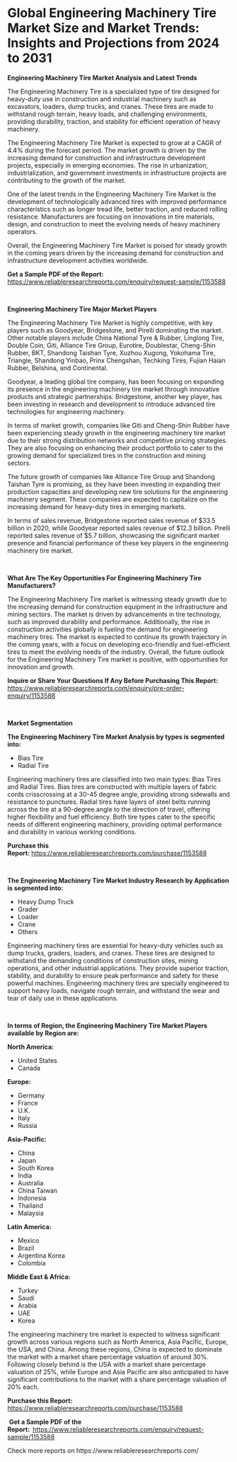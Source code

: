<p><h1>Global Engineering Machinery Tire Market Size and Market Trends: Insights and Projections from 2024 to 2031</h1></p><p><strong>Engineering Machinery Tire Market Analysis and Latest Trends</strong></p>
<p><p>The Engineering Machinery Tire is a specialized type of tire designed for heavy-duty use in construction and industrial machinery such as excavators, loaders, dump trucks, and cranes. These tires are made to withstand rough terrain, heavy loads, and challenging environments, providing durability, traction, and stability for efficient operation of heavy machinery.</p><p>The Engineering Machinery Tire Market is expected to grow at a CAGR of 4.4% during the forecast period. The market growth is driven by the increasing demand for construction and infrastructure development projects, especially in emerging economies. The rise in urbanization, industrialization, and government investments in infrastructure projects are contributing to the growth of the market.</p><p>One of the latest trends in the Engineering Machinery Tire Market is the development of technologically advanced tires with improved performance characteristics such as longer tread life, better traction, and reduced rolling resistance. Manufacturers are focusing on innovations in tire materials, design, and construction to meet the evolving needs of heavy machinery operators.</p><p>Overall, the Engineering Machinery Tire Market is poised for steady growth in the coming years driven by the increasing demand for construction and infrastructure development activities worldwide.</p></p>
<p><strong>Get a Sample PDF of the Report:&nbsp;</strong> <a href="https://www.reliableresearchreports.com/enquiry/request-sample/1153588">https://www.reliableresearchreports.com/enquiry/request-sample/1153588</a></p>
<p>&nbsp;</p>
<p><strong>Engineering Machinery Tire Major Market Players</strong></p>
<p><p>The Engineering Machinery Tire Market is highly competitive, with key players such as Goodyear, Bridgestone, and Pirelli dominating the market. Other notable players include China National Tyre & Rubber, Linglong Tire, Double Coin, Giti, Alliance Tire Group, Eurotire, Doublestar, Cheng-Shin Rubber, BKT, Shandong Taishan Tyre, Xuzhou Xugong, Yokohama Tire, Triangle, Shandong Yinbao, Prinx Chengshan, Techking Tires, Fujian Haian Rubber, Belshina, and Continental.</p><p>Goodyear, a leading global tire company, has been focusing on expanding its presence in the engineering machinery tire market through innovative products and strategic partnerships. Bridgestone, another key player, has been investing in research and development to introduce advanced tire technologies for engineering machinery.</p><p>In terms of market growth, companies like Giti and Cheng-Shin Rubber have been experiencing steady growth in the engineering machinery tire market due to their strong distribution networks and competitive pricing strategies. They are also focusing on enhancing their product portfolio to cater to the growing demand for specialized tires in the construction and mining sectors.</p><p>The future growth of companies like Alliance Tire Group and Shandong Taishan Tyre is promising, as they have been investing in expanding their production capacities and developing new tire solutions for the engineering machinery segment. These companies are expected to capitalize on the increasing demand for heavy-duty tires in emerging markets.</p><p>In terms of sales revenue, Bridgestone reported sales revenue of $33.5 billion in 2020, while Goodyear reported sales revenue of $12.3 billion. Pirelli reported sales revenue of $5.7 billion, showcasing the significant market presence and financial performance of these key players in the engineering machinery tire market.</p></p>
<p>&nbsp;</p>
<p><strong>What Are The Key Opportunities For Engineering Machinery Tire Manufacturers?</strong></p>
<p><p>The Engineering Machinery Tire market is witnessing steady growth due to the increasing demand for construction equipment in the infrastructure and mining sectors. The market is driven by advancements in tire technology, such as improved durability and performance. Additionally, the rise in construction activities globally is fueling the demand for engineering machinery tires. The market is expected to continue its growth trajectory in the coming years, with a focus on developing eco-friendly and fuel-efficient tires to meet the evolving needs of the industry. Overall, the future outlook for the Engineering Machinery Tire market is positive, with opportunities for innovation and growth.</p></p>
<p><strong>Inquire or Share Your Questions If Any Before Purchasing This Report:</strong> <a href="https://www.reliableresearchreports.com/enquiry/pre-order-enquiry/1153588">https://www.reliableresearchreports.com/enquiry/pre-order-enquiry/1153588</a></p>
<p>&nbsp;</p>
<p><strong>Market Segmentation</strong></p>
<p><strong>The Engineering Machinery Tire Market Analysis by types is segmented into:</strong></p>
<p><ul><li>Bias Tire</li><li>Radial Tire</li></ul></p>
<p><p>Engineering machinery tires are classified into two main types: Bias Tires and Radial Tires. Bias tires are constructed with multiple layers of fabric cords crisscrossing at a 30-45 degree angle, providing strong sidewalls and resistance to punctures. Radial tires have layers of steel belts running across the tire at a 90-degree angle to the direction of travel, offering higher flexibility and fuel efficiency. Both tire types cater to the specific needs of different engineering machinery, providing optimal performance and durability in various working conditions.</p></p>
<p><strong>Purchase this Report:&nbsp;</strong><a href="https://www.reliableresearchreports.com/purchase/1153588">https://www.reliableresearchreports.com/purchase/1153588</a></p>
<p>&nbsp;</p>
<p><strong>The Engineering Machinery Tire Market Industry Research by Application is segmented into:</strong></p>
<p><ul><li>Heavy Dump Truck</li><li>Grader</li><li>Loader</li><li>Crane</li><li>Others</li></ul></p>
<p><p>Engineering machinery tires are essential for heavy-duty vehicles such as dump trucks, graders, loaders, and cranes. These tires are designed to withstand the demanding conditions of construction sites, mining operations, and other industrial applications. They provide superior traction, stability, and durability to ensure peak performance and safety for these powerful machines. Engineering machinery tires are specially engineered to support heavy loads, navigate rough terrain, and withstand the wear and tear of daily use in these applications.</p></p>
<p>&nbsp;</p>
<p><strong>In terms of Region, the Engineering Machinery Tire Market Players available by Region are:</strong></p>
<p>
    <p> <strong> North America: </strong>
        <ul>
            <li>United States</li>
            <li>Canada</li>
        </ul>
        </p> 
    <p> <strong> Europe: </strong>
        <ul>
            <li>Germany</li>
            <li>France</li>
            <li>U.K.</li>
            <li>Italy</li>
            <li>Russia</li>
        </ul>
        </p> 
    <p> <strong> Asia-Pacific: </strong>
        <ul>
            <li>China</li>
            <li>Japan</li>
            <li>South Korea</li>
            <li>India</li>
            <li>Australia</li>
            <li>China Taiwan</li>
            <li>Indonesia</li>
            <li>Thailand</li>
            <li>Malaysia</li>
        </ul>
        </p> 
    <p> <strong> Latin America: </strong>
        <ul>
            <li>Mexico</li>
            <li>Brazil</li>
            <li>Argentina Korea</li>
            <li>Colombia</li>
        </ul>
        </p> 
    <p> <strong> Middle East & Africa: </strong>
        <ul>
            <li>Turkey</li>
            <li>Saudi</li>
            <li>Arabia</li>
            <li>UAE</li>
            <li>Korea</li>
        </ul>
    </p>
    </p>
<p><p>The engineering machinery tire market is expected to witness significant growth across various regions such as North America, Asia Pacific, Europe, the USA, and China. Among these regions, China is expected to dominate the market with a market share percentage valuation of around 30%. Following closely behind is the USA with a market share percentage valuation of 25%, while Europe and Asia Pacific are also anticipated to have significant contributions to the market with a share percentage valuation of 20% each.</p></p>
<p><strong>Purchase this Report: </strong><a href="https://www.reliableresearchreports.com/purchase/1153588">https://www.reliableresearchreports.com/purchase/1153588</a></p>
<p>&nbsp;<strong>Get a Sample PDF of the Report:&nbsp;&nbsp;</strong><a href="https://www.reliableresearchreports.com/enquiry/request-sample/1153588">https://www.reliableresearchreports.com/enquiry/request-sample/1153588</a></p>
<p><strong></strong></p>
<p>Check more reports on https://www.reliableresearchreports.com/</p>